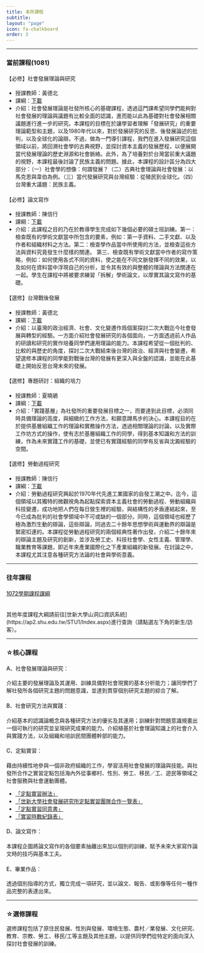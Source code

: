 ```yaml
---
title: 本所課程
subtitle: 
layout: "page"
icon: fa-chalkboard
order: 3
---
```

<style>
	h4{
		font-weight: 500;
	}

</style>

---
### 當前課程(1081)

#### 【必修】社會發展理論與研究

- 授課教師：黃德北  
- 課綱：[下載]()
- 介紹：社會發展理論是社發所核心的基礎課程，透過這門課希望同學們能夠對社會發展的理論與議題有比較全面的認識，進而能以此為基礎對社會發展相關議題進行進一步的研究。本課程的目標在於讓學習者理解「發展研究」的重要理論範型和主題，以及1980年代以來，對於發展研究的反思、後發展論述的批判，以及全球化的論辯。不過，做為一門導引課程，我們在進入發展研究這個領域以前，將回溯社會學的古典視野，並探討資本主義的發展歷程，以便展開當代發展理論的歷史淵源和社會脈絡。此外，為了培養對於台灣當前重大議題的視野，本課程最後討論了民族主義的問題。據此，本課程的設計區分為四大部分：（一）社會學的想像：何謂發展？（二）古典社會理論與社會發展：以馬克思與韋伯為例。（三）當代發展研究與台灣經驗：從殖民到全球化。（四）台灣重大議題：民族主義。

#### 【必修】論文寫作

- 授課教師：陳信行 
- 課綱：[下載]()
- 介紹：此課程之目的乃在於教導學生完成如下幾個必要的碩士班訓練。第一：檢查既有的學術文獻當中所包含的要素，例如：第一手資料、二手文獻、以及作者和組織材料之方法。第二：檢查學作品當中所使用的方法，並檢查這些方法與資料究竟發生什麼樣的關連。 第三、檢查既有學術文獻當中作者的寫作策略，例如：如何使用各式不同的資料，使之能在不同文脈發揮不同的效果，以及如何在資料當中浮現自己的分析，並令其有效的與整體的理論與方法關連在一起。學生在課程中將被要求練習「拆解」學術論文，以厚實其論文寫作的基礎。

#### 【選修】台灣戰後發展

- 授課教師：黃德北
- 課綱：[下載]()
- 介紹：以臺灣的政治經濟、社會、文化變遷作爲個案探討二次大戰迄今社會發展與轉型的經驗。一方面介紹社會發展研究的各個面向，一方面透過前人作品的研讀和研究的實作培養同學們運用理論的能力。本課程希望從一個批判的、比較的與歷史的角度，探討二次大戰結束後台灣的政治、經濟與社會變遷，希望選修本課程的同學能對戰後台灣的發展有更深入與全盤的認識，並能在此基礎上開始反思台灣未來的發展。

#### 【選修】專題研討：組織的培力

- 授課教師：夏曉鵑
- 課綱：[下載](./download/lessons/108上組織培力.docx)
- 介紹：「實踐基層」為社發所的重要發展目標之一，而要達到此目標，必須同時具備理論的高度，與細緻的工作方法，和願意蹲馬步的決心。本課程目的在於提供基層組織工作的理論和實務操作方法，透過相關理論的討論，以及實際工作坊方式的操作，使有志於基層組織工作的同學，得到基本知識和方法的訓練，作為未來實踐工作的基礎，並使已有實踐經驗的同學有反省與沈澱經驗的空間。

#### 【選修】勞動過程研究

- 授課教師：陳信行
- 課綱：[下載](./download/lessons/108上勞動過程研究.docx)
- 介紹：勞動過程研究興起於1970年代先進工業國家的自發工潮之中。迄今，這個領域以其獨特的微觀視角為起點探索資本主義社會的勞動過程、勞動組織與科技變遷，成功地把人們在每日營生裡的經驗，與結構性的矛盾連結起來，至今已成為批判的社會學領域中不可或缺的一個部分。同時，這個領域也經歷了極為激烈生動的辯論，這些辯論，同過去二十餘年思想學術與運動界的辯論是緊密扣連的。本課程從勞動過程研究的兩個經典性著作出發，介紹二十餘年來的辯論主題及研究的創新，並涉及勞工史、科技社會學、女性主義、管理學、職業教育等課題，即近年來產業國際化之下產業組織的新發展。在討論之中，本課程尤其注意各種研究方法論的社會與學術意義。

---
### 往年課程

#### [1072學期課程課綱](lesson_outline/1072.md)
<br>
其他年度課程大綱請前往[世新大學山洞口資訊系統](https://ap2.shu.edu.tw/STU1/Index.aspx)進行查詢（請點選左下角的新生/訪客）。

---

### ☆核心課程

#### A、社會發展理論與研究：
介紹主要的發展理論及其運用、訓練具備對社會現實的基本分析能力；讓同學們了解社發所各個研究主題的問題意識，並達到貫穿個別研究主題的綜合了解。

#### B、社會研究方法與實踐：
介紹基本的認識論概念與各種研究方法的優劣及其運用；訓練針對問題意識規畫出一個可執行的研究並呈現研究成果的能力。介紹植基於社會理論知識上的社會介入與實踐方法，以及組織和培訓民間團體幹部的能力。

#### C、定點實習：
藉由持續性地參與一個非政府組織的工作，學習活用社會發展的理論與技能。與社發所合作之實習定點包括海內外從事鄉村、性別、勞工、移民／工、遊民等領域之社會服務與社會運動團體。

- [「定點實習辦法」](https://e62.shu.edu.tw/rules/pratical.html)
- [「世新大學社會發展研究所定點實習團隊合作一覽表」](https://e62.shu.edu.tw/download/定點實習團隊合作一覽表1080916.docx)
- [「定點實習同意書」](https://e62.shu.edu.tw/download/定點實習同意書107.doc)
- [「實習時數紀錄表」](https://e62.shu.edu.tw/download/實習時數紀錄表.doc)

#### D、論文寫作：
本課程企圖將論文寫作的各個要素抽離出來加以個別的訓練，賦予未來大家寫作論文時的技巧與基本工夫。

#### E、畢業作品：
透過個別指導的方式，獨立完成一項研究，並以論文、報告、或影像等任何一種作品完整的表達出來。

---

### ☆選修課程

選修課程包括了原住民發展、性別與發展、環境生態、農村／業發展、文化研究、教育、宗教、勞工、移民/工等主題及其他主題，以提供同學們從特定的面向深入探討社會發展的訓練。
